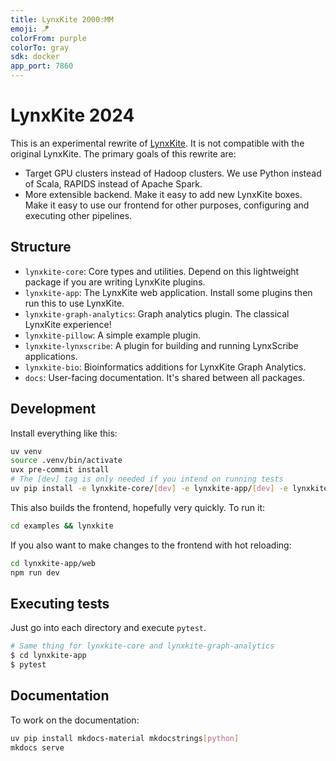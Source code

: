 ```yaml
---
title: LynxKite 2000:MM
emoji: 🪁
colorFrom: purple
colorTo: gray
sdk: docker
app_port: 7860
---
```


# LynxKite 2024

This is an experimental rewrite of [LynxKite](https://github.com/lynxkite/lynxkite). It is not compatible with the
original LynxKite. The primary goals of this rewrite are:

- Target GPU clusters instead of Hadoop clusters. We use Python instead of Scala, RAPIDS instead of Apache Spark.
- More extensible backend. Make it easy to add new LynxKite boxes. Make it easy to use our frontend for other purposes,
  configuring and executing other pipelines.

## Structure

- `lynxkite-core`: Core types and utilities. Depend on this lightweight package if you are writing LynxKite plugins.
- `lynxkite-app`: The LynxKite web application. Install some plugins then run this to use LynxKite.
- `lynxkite-graph-analytics`: Graph analytics plugin. The classical LynxKite experience!
- `lynxkite-pillow`: A simple example plugin.
- `lynxkite-lynxscribe`: A plugin for building and running LynxScribe applications.
- `lynxkite-bio`: Bioinformatics additions for LynxKite Graph Analytics.
- `docs`: User-facing documentation. It's shared between all packages.

## Development

Install everything like this:

```bash
uv venv
source .venv/bin/activate
uvx pre-commit install
# The [dev] tag is only needed if you intend on running tests
uv pip install -e lynxkite-core/[dev] -e lynxkite-app/[dev] -e lynxkite-graph-analytics/[dev] -e lynxkite-bio -e lynxkite-lynxscribe/ -e lynxkite-pillow-example/
```

This also builds the frontend, hopefully very quickly. To run it:

```bash
cd examples && lynxkite
```

If you also want to make changes to the frontend with hot reloading:

```bash
cd lynxkite-app/web
npm run dev
```

## Executing tests

Just go into each directory and execute `pytest`.

```bash
# Same thing for lynxkite-core and lynxkite-graph-analytics
$ cd lynxkite-app
$ pytest
```

## Documentation

To work on the documentation:

```bash
uv pip install mkdocs-material mkdocstrings[python]
mkdocs serve
```
